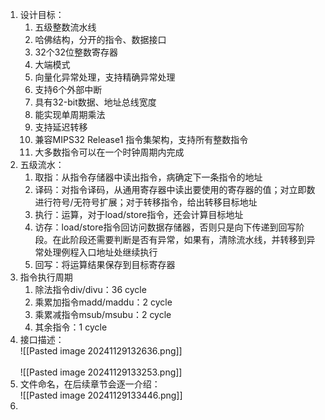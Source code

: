 1. 设计目标：
	1. 五级整数流水线
	2. 哈佛结构，分开的指令、数据接口
	3. 32个32位整数寄存器
	4. 大端模式
	5. 向量化异常处理，支持精确异常处理
	6. 支持6个外部中断
	7. 具有32-bit数据、地址总线宽度
	8. 能实现单周期乘法
	9. 支持延迟转移
	10. 兼容MIPS32 Release1 指令集架构，支持所有整数指令
	11. 大多数指令可以在一个时钟周期内完成
2. 五级流水：
	1. 取指：从指令存储器中读出指令，病确定下一条指令的地址
	2. 译码：对指令译码，从通用寄存器中读出要使用的寄存器的值；对立即数进行符号/无符号扩展；对于转移指令，给出转移目标地址
	3. 执行：运算，对于load/store指令，还会计算目标地址
	4. 访存：load/store指令回访问数据存储器，否则只是向下传递到回写阶段。在此阶段还需要判断是否有异常，如果有，清除流水线，并转移到异常处理例程入口地址处继续执行
	5. 回写：将运算结果保存到目标寄存器
3. 指令执行周期
	1. 除法指令div/divu：36 cycle
	2. 乘累加指令madd/maddu：2 cycle
	3. 乘累减指令msub/msubu：2 cycle
	4. 其余指令：1 cycle
4. 接口描述：<br/>![[Pasted image 20241129132636.png]]<br/>
<br/>![[Pasted image 20241129133253.png]]<br/>
5. 文件命名，在后续章节会逐一介绍：<br/>![[Pasted image 20241129133446.png]]<br/>
6. 
	